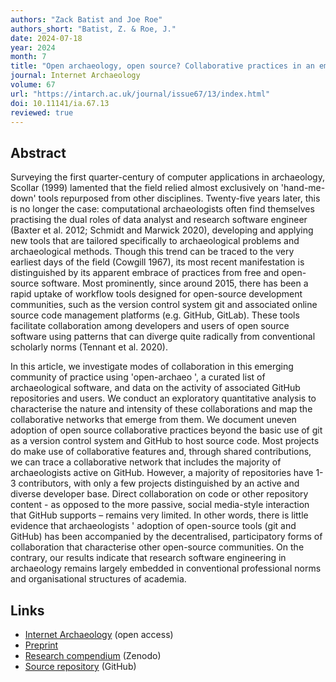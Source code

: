 ```yaml
---
authors: "Zack Batist and Joe Roe"
authors_short: "Batist, Z. & Roe, J."
date: 2024-07-18
year: 2024
month: 7
title: "Open archaeology, open source? Collaborative practices in an emerging community of archaeological software engineers"
journal: Internet Archaeology
volume: 67
url: "https://intarch.ac.uk/journal/issue67/13/index.html"
doi: 10.11141/ia.67.13
reviewed: true
---
```


## Abstract

Surveying the first quarter-century of computer applications in archaeology, Scollar (1999) lamented that the field relied almost exclusively on 'hand-me-down' tools repurposed from other disciplines. Twenty-five years later, this is no longer the case: computational archaeologists often find themselves practising the dual roles of data analyst and research software engineer (Baxter et al. 2012; Schmidt and Marwick 2020), developing and applying new tools that are tailored specifically to archaeological problems and archaeological methods. Though this trend can be traced to the very earliest days of the field (Cowgill 1967), its most recent manifestation is distinguished by its apparent embrace of practices from free and open-source software. Most prominently, since around 2015, there has been a rapid uptake of workflow tools designed for open-source development communities, such as the version control system git and associated online source code management platforms (e.g. GitHub, GitLab). These tools facilitate collaboration among developers and users of open source software using patterns that can diverge quite radically from conventional scholarly norms (Tennant et al. 2020).

In this article, we investigate modes of collaboration in this emerging community of practice using 'open-archaeo ', a curated list of archaeological software, and data on the activity of associated GitHub repositories and users. We conduct an exploratory quantitative analysis to characterise the nature and intensity of these collaborations and map the collaborative networks that emerge from them. We document uneven adoption of open source collaborative practices beyond the basic use of git as a version control system and GitHub to host source code. Most projects do make use of collaborative features and, through shared contributions, we can trace a collaborative network that includes the majority of archaeologists active on GitHub. However, a majority of repositories have 1-3 contributors, with only a few projects distinguished by an active and diverse developer base. Direct collaboration on code or other repository content - as opposed to the more passive, social media-style interaction that GitHub supports – remains very limited. In other words, there is little evidence that archaeologists ' adoption of open-source tools (git and GitHub) has been accompanied by the decentralised, participatory forms of collaboration that characterise other open-source communities. On the contrary, our results indicate that research software engineering in archaeology remains largely embedded in conventional professional norms and organisational structures of academia.

## Links

* [Internet Archaeology](https://intarch.ac.uk/journal/issue67/13/index.html) (open access)
* [Preprint](https://zackbatist.info/openarchaeo-collaboration/)
* [Research compendium](https://zenodo.org/doi/10.5281/zenodo.8393043) (Zenodo)
* [Source repository](https://github.com/zackbatist/openarchaeo-collaboration) (GitHub)
